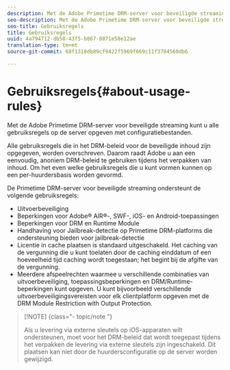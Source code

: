 ```yaml
---
description: Met de Adobe Primetime DRM-server voor beveiligde streaming kunt u alle gebruiksregels op de server opgeven met configuratiebestanden.
seo-description: Met de Adobe Primetime DRM-server voor beveiligde streaming kunt u alle gebruiksregels op de server opgeven met configuratiebestanden.
seo-title: Gebruiksregels
title: Gebruiksregels
uuid: 4a794712-db58-43f5-b867-8871e58e12ae
translation-type: tm+mt
source-git-commit: 68f1318db89cf9422f5969f669c11f3784560db6

---
```



# Gebruiksregels{#about-usage-rules}

Met de Adobe Primetime DRM-server voor beveiligde streaming kunt u alle gebruiksregels op de server opgeven met configuratiebestanden.

Alle gebruiksregels die in het DRM-beleid voor de beveiligde inhoud zijn opgegeven, worden overschreven. Daarom raadt Adobe u aan een eenvoudig, anoniem DRM-beleid te gebruiken tijdens het verpakken van inhoud. Om het even welke gebruiksregels die u kunt vormen kunnen op een per-huurdersbasis worden gevormd.

De Primetime DRM-server voor beveiligde streaming ondersteunt de volgende gebruiksregels:

* Uitvoerbeveiliging
* Beperkingen voor Adobe® AIR®-, SWF-, iOS- en Android-toepassingen
* Beperkingen voor DRM en Runtime Module
* Handhaving voor Jailbreak-detectie op Primetime DRM-platforms die ondersteuning bieden voor jailbreak-detectie
* Licentie in cache plaatsen is standaard uitgeschakeld. Het caching van de vergunning die u kunt toelaten door de caching einddatum of een hoeveelheid tijd caching wordt toegestaan; het begint bij de afgifte van de vergunning.
* Meerdere afspeelrechten waarmee u verschillende combinaties van uitvoerbeveiliging, toepassingsbeperkingen en DRM/Runtime-beperkingen kunt opgeven. U kunt bijvoorbeeld verschillende uitvoerbeveiligingsvereisten voor elk clientplatform opgeven met de DRM Module Restriction with Output Protection.

>[!NOTE] {class=&quot;- topic/note &quot;}
>
>Als u levering via externe sleutels op iOS-apparaten wilt ondersteunen, moet voor het DRM-beleid dat wordt toegepast tijdens het verpakken de levering via externe sleutels zijn ingeschakeld. Dit plaatsen kan niet door de huurdersconfiguratie op de server worden gewijzigd.

